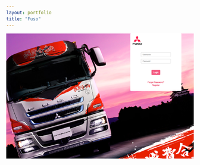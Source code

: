 ```yaml
---
layout: portfolio
title: "Fuso"
---
```

[![Fuso](/assets/portfolio/fuso.png)](/assets/portfolio/fuso.png)
